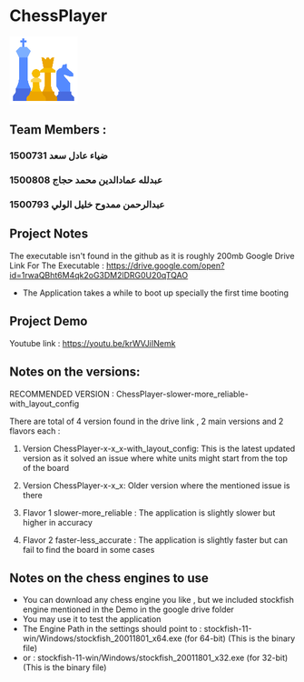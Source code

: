 # ChessPlayer
![](images/logo.png)
## Team Members :
### ضياء عادل سعد 1500731
### عبدلله عمادالدين محمد حجاج 1500808
### عبدالرحمن ممدوح خليل الولي 1500793

## Project Notes 
The executable isn't found in the github as it is roughly 200mb 
Google Drive Link For The Executable : https://drive.google.com/open?id=1rwaQBht6M4qk2oG3DM2lDRG0U20qTQAO

* The Application takes a while to boot up specially the first time booting

## Project Demo
Youtube link : https://youtu.be/krWVJiINemk
## Notes on the versions:

RECOMMENDED VERSION : ChessPlayer-slower-more_reliable-with_layout_config

There are total of 4 version found in the drive link , 2 main versions and 2 flavors each :

1. Version ChessPlayer-x-x_x-with_layout_config:
 This is the latest updated version as it solved an issue where white units might start from the top of the board 
2. Version ChessPlayer-x-x_x:
 Older version where the mentioned issue is there 

1. Flavor 1 slower-more_reliable :
 The application is slightly slower but higher in accuracy 
2. Flavor 2 faster-less_accurate :
 The application is slightly faster but can fail to find the board in some cases

## Notes on the chess engines to use 

* You can download any chess engine you like , but we included stockfish engine mentioned in the Demo in the google drive folder 
* You may use it to test the application 
* The Engine Path in the settings should point to : stockfish-11-win/Windows/stockfish_20011801_x64.exe (for 64-bit) (This is the binary file)
* or : stockfish-11-win/Windows/stockfish_20011801_x32.exe (for 32-bit) (This is the binary file)
